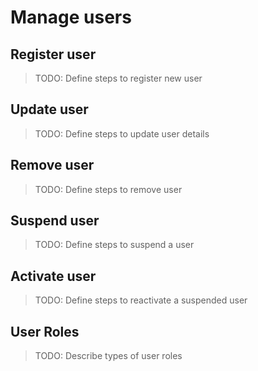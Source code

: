 # Manage users

## Register user

> TODO: Define steps to register new user

## Update user

> TODO: Define steps to update user details

## Remove user

> TODO: Define steps to remove user

## Suspend user

> TODO: Define steps to suspend a user

## Activate user

> TODO: Define steps to reactivate a suspended user

## User Roles

> TODO: Describe types of user roles

